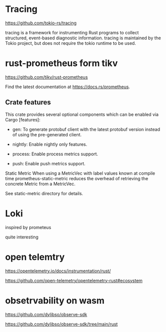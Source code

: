 # Tracing

https://github.com/tokio-rs/tracing

tracing is a framework for instrumenting Rust programs to collect structured, event-based diagnostic information. tracing is maintained by the Tokio project, but does not require the tokio runtime to be used.




# rust-prometheus form tikv

https://github.com/tikv/rust-prometheus


Find the latest documentation at https://docs.rs/prometheus.

## Crate features
This crate provides several optional components which can be enabled via Cargo [features]:

- gen: To generate protobuf client with the latest protobuf version instead of using the pre-generated client.

- nightly: Enable nightly only features.

- process: Enable process metrics support.

- push: Enable push metrics support.

Static Metric
When using a MetricVec with label values known at compile time prometheus-static-metric reduces the overhead of retrieving the concrete Metric from a MetricVec.

See static-metric directory for details.


# Loki


inspired by prometeus

quite interesting




# open telemtry


https://opentelemetry.io/docs/instrumentation/rust/


https://github.com/open-telemetry/opentelemetry-rust#ecosystem





# obsetrvability on wasm

https://github.com/dylibso/observe-sdk

https://github.com/dylibso/observe-sdk/tree/main/rust

